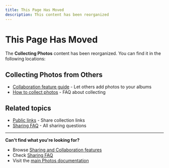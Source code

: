 ```yaml
---
title: This Page Has Moved
description: This content has been reorganized
---
```


# This Page Has Moved

The **Collecting Photos** content has been reorganized. You can find it in the following locations:

## Collecting Photos from Others
- [Collaboration feature guide](/photos/features/sharing-and-collaboration/collaboration) - Let others add photos to your albums
- [How to collect photos](/photos/faq/sharing-and-collaboration#collect-photos) - FAQ about collecting

## Related topics
- [Public links](/photos/features/sharing-and-collaboration/public-links) - Share collection links
- [Sharing FAQ](/photos/faq/sharing-and-collaboration) - All sharing questions

---

**Can't find what you're looking for?**
- Browse [Sharing and Collaboration features](/photos/features/sharing-and-collaboration/share)
- Check [Sharing FAQ](/photos/faq/sharing-and-collaboration)
- Visit the [main Photos documentation](/photos/)
